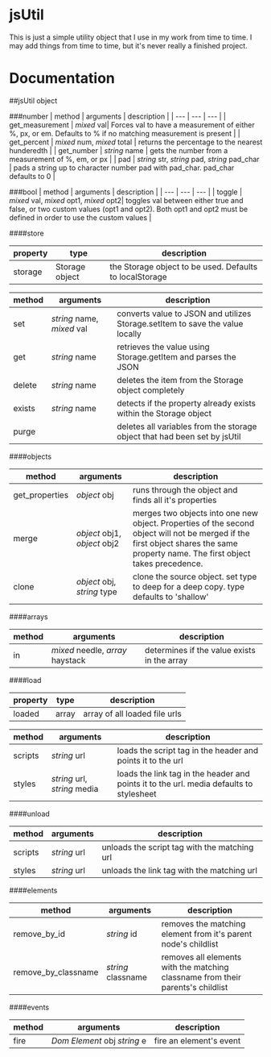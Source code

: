# jsUtil

This is just a simple utility object that I use in my work from time to time. I may add things from time to time, but it's never really a finished project. 


# Documentation
##jsUtil object

###number
| method | arguments | description |
| --- | --- | --- |
| get_measurement | *mixed* val| Forces val to have a measurement of either %, px, or em. Defaults to % if no matching measurement is present |
| get_percent | *mixed* num, *mixed* total | returns the percentage to the nearest hunderedth |
| get_number | *string* name | gets the number from a measurement of %, em, or px |
| pad | *string* str, *string* pad, *string* pad_char | pads a string up to character number pad with pad_char. pad_char defaults to 0 |

###bool
| method | arguments | description |
| --- | --- | --- |
| toggle | *mixed* val, *mixed* opt1, *mixed* opt2| toggles val between either true and false, or two custom values (opt1 and opt2). Both opt1 and opt2 must be defined in order to use the custom values |

####store

| property |type| description |
| --- | --- | --- |
| storage |Storage object| the Storage object to be used. Defaults to localStorage |

| method | arguments | description |
| --- | --- | --- |
| set | *string* name, *mixed* val| converts value to JSON and utilizes Storage.setItem to save the value locally  |
| get | *string* name | retrieves the value using Storage.getItem and parses the JSON |
| delete | *string* name | deletes the item from the Storage object completely |
| exists | *string* name | detects if the property already exists within the Storage object |
| purge |  | deletes all variables from the storage object that had been set by jsUtil |

####objects

| method | arguments | description |
| --- | --- | --- |
| get_properties | *object* obj| runs through the object and finds all it's properties |
| merge | *object* obj1, *object* obj2 | merges two objects into one new object. Properties of the second object will not be merged if the first object shares the same property name. The first object takes precedence.|
| clone| *object* obj, *string* type | clone the source object. set type to deep for a deep copy. type defaults to 'shallow' |

####arrays

| method | arguments | description |
| --- | --- | --- |
| in | *mixed* needle, *array* haystack | determines if the value exists in the array |

####load

| property |type| description |
| --- | --- | --- |
| loaded | array | array of all loaded file urls |

| method | arguments | description |
| --- | --- | --- |
| scripts | *string* url| loads the script tag in the header and points it to the url  |
| styles | *string* url, *string* media | loads the link tag in the header and points it to the url. media defaults to stylesheet |

####unload

| method | arguments | description |
| --- | --- | --- |
| scripts | *string* url| unloads the script tag with the matching url  |
| styles | *string* url | unloads the link tag with the matching url |

####elements

| method | arguments | description |
| --- | --- | --- |
| remove_by_id | *string* id| removes the matching element from it's parent node's childlist  |
| remove_by_classname | *string* classname | removes all elements with the matching classname from their parents's childlist |

####events

| method | arguments | description |
| --- | --- | --- |
| fire | *Dom Element* obj *string* e| fire an element's event  |
